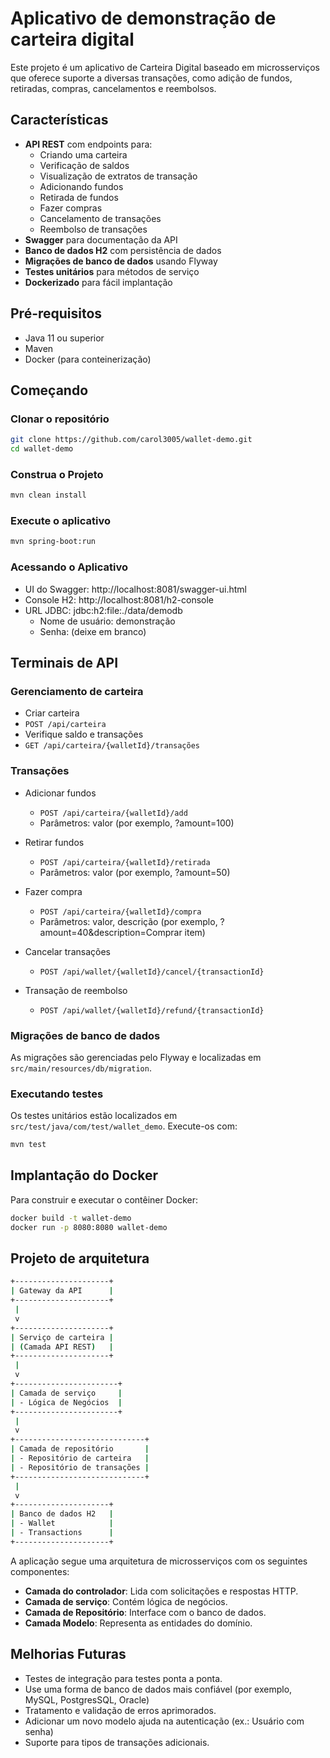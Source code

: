 # Aplicativo de demonstração de carteira digital

Este projeto é um aplicativo de Carteira Digital baseado em microsserviços que oferece suporte a diversas transações, como adição de fundos, retiradas, compras, cancelamentos e reembolsos.

## Características

- **API REST** com endpoints para:
  - Criando uma carteira
  - Verificação de saldos
  - Visualização de extratos de transação
  - Adicionando fundos
  - Retirada de fundos
  - Fazer compras
  - Cancelamento de transações
  - Reembolso de transações
- **Swagger** para documentação da API
- **Banco de dados H2** com persistência de dados
- **Migrações de banco de dados** usando Flyway
- **Testes unitários** para métodos de serviço
- **Dockerizado** para fácil implantação

## Pré-requisitos

- Java 11 ou superior
- Maven
- Docker (para conteinerização)

## Começando

### Clonar o repositório

```bash
git clone https://github.com/carol3005/wallet-demo.git
cd wallet-demo
```

### Construa o Projeto

```bash
mvn clean install
```

### Execute o aplicativo

```bash
mvn spring-boot:run
```

### Acessando o Aplicativo
- UI do Swagger: http://localhost:8081/swagger-ui.html
- Console H2: http://localhost:8081/h2-console
- URL JDBC: jdbc:h2:file:./data/demodb
  - Nome de usuário: demonstração
  - Senha: (deixe em branco)

## Terminais de API
### Gerenciamento de carteira
- Criar carteira
- `POST /api/carteira`
- Verifique saldo e transações
- `GET /api/carteira/{walletId}/transações`

### Transações
- Adicionar fundos
  - `POST /api/carteira/{walletId}/add`
  - Parâmetros: valor (por exemplo, ?amount=100)

- Retirar fundos
  - `POST /api/carteira/{walletId}/retirada`
  - Parâmetros: valor (por exemplo, ?amount=50)

- Fazer compra
  - `POST /api/carteira/{walletId}/compra`
  - Parâmetros: valor, descrição (por exemplo, ?amount=40&description=Comprar item)

- Cancelar transações
  - `POST /api/wallet/{walletId}/cancel/{transactionId}`

- Transação de reembolso
  - `POST /api/wallet/{walletId}/refund/{transactionId}`

### Migrações de banco de dados
As migrações são gerenciadas pelo Flyway e localizadas em `src/main/resources/db/migration`.

### Executando testes
Os testes unitários estão localizados em `src/test/java/com/test/wallet_demo`. Execute-os com:

```bash
mvn test
```

## Implantação do Docker
Para construir e executar o contêiner Docker:

```bash
docker build -t wallet-demo
docker run -p 8080:8080 wallet-demo
```

## Projeto de arquitetura

```bash
+---------------------+
| Gateway da API      |
+---------------------+
 |
 v
+---------------------+
| Serviço de carteira |
| (Camada API REST)   |
+---------------------+
 |
 v
+-----------------------+
| Camada de serviço     |
| - Lógica de Negócios  |
+-----------------------+
 |
 v
+-----------------------------+
| Camada de repositório       |
| - Repositório de carteira   |
| - Repositório de transações |
+-----------------------------+
 |
 v
+---------------------+
| Banco de dados H2   |
| - Wallet            |
| - Transactions      |
+---------------------+
```

A aplicação segue uma arquitetura de microsserviços com os seguintes componentes:
- **Camada do controlador**: Lida com solicitações e respostas HTTP.
- **Camada de serviço**: Contém lógica de negócios.
- **Camada de Repositório**: Interface com o banco de dados.
- **Camada Modelo**: Representa as entidades do domínio.

## Melhorias Futuras
- Testes de integração para testes ponta a ponta.
- Use uma forma de banco de dados mais confiável (por exemplo, MySQL, PostgresSQL, Oracle)
- Tratamento e validação de erros aprimorados.
- Adicionar um novo modelo ajuda na autenticação (ex.: Usuário com senha)
- Suporte para tipos de transações adicionais.
